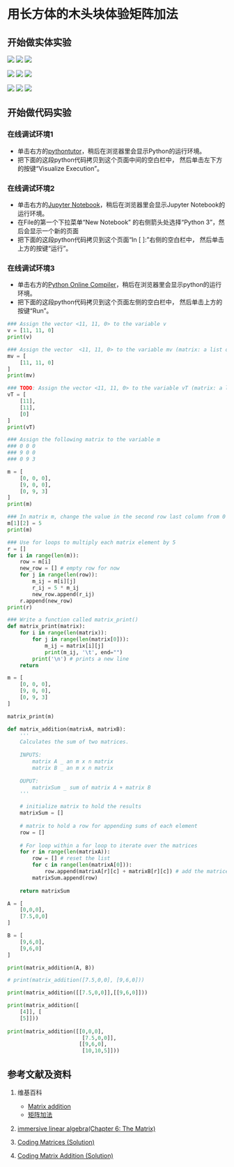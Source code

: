 # 用长方体的木头块体验矩阵加法

## 开始做实体实验

![](/images/线性代数/矩阵/用长方体的木头块体验矩阵加法/1a1.jpg)
![](/images/线性代数/矩阵/用长方体的木头块体验矩阵加法/1a2.jpg)
![](/images/线性代数/矩阵/用长方体的木头块体验矩阵加法/1a3.jpg)

![](/images/线性代数/矩阵/用长方体的木头块体验矩阵加法/2a1.jpg)
![](/images/线性代数/矩阵/用长方体的木头块体验矩阵加法/2a2.jpg)
![](/images/线性代数/矩阵/用长方体的木头块体验矩阵加法/2a3.jpg)

![](/images/线性代数/矩阵/用长方体的木头块体验矩阵加法/3a1.jpg)
![](/images/线性代数/矩阵/用长方体的木头块体验矩阵加法/3a2.jpg)
![](/images/线性代数/矩阵/用长方体的木头块体验矩阵加法/3a3.jpg)

## 开始做代码实验

### 在线调试环境1

- 单击右方的[pythontutor](https://pythontutor.com/visualize.html#mode=edit)，稍后在浏览器里会显示Python的运行环境。
- 把下面的这段python代码拷贝到这个页面中间的空白栏中， 然后单击左下方的按键“Visualize Execution”。

### 在线调试环境2

- 单击右方的[Jupyter Notebook](https://mybinder.org/v2/gh/ipython/ipython-in-depth/master?filepath=binder/Index.ipynb)，稍后在浏览器里会显示Jupyter Notebook的运行环境。
- 在File的第一个下拉菜单“New Notebook” 的右侧箭头处选择“Python 3”，然后会显示一个新的页面
- 把下面的这段python代码拷贝到这个页面“In [ ]:”右侧的空白栏中， 然后单击上方的按键“运行”。

### 在线调试环境3

- 单击右方的[Python Online Compiler](https://trinket.io/python3/a5bd54189b)，稍后在浏览器里会显示python的运行环境。
- 把下面的这段python代码拷贝到这个页面左侧的空白栏中， 然后单击上方的按键“Run”。

```python
### Assign the vector <11, 11, 0> to the variable v
v = [11, 11, 0]
print(v)

### Assign the vector  <11, 11, 0> to the variable mv (matrix: a list of lists). 
mv = [
    [11, 11, 0]
]
print(mv)

### TODO: Assign the vector <11, 11, 0> to the variable vT (matrix: a list of lists).
vT = [
    [11],
    [11],
    [0]
]
print(vT)

### Assign the following matrix to the variable m
### 0 0 0 
### 9 0 0
### 0 9 3

m = [
    [0, 0, 0],
    [9, 0, 0],
    [0, 9, 3]
]
print(m)

### In matrix m, change the value in the second row last column from 0 to 5
m[1][2] = 5
print(m)

### Use for loops to multiply each matrix element by 5
r = []
for i in range(len(m)):
    row = m[i]
    new_row = [] # empty row for now
    for j in range(len(row)):
        m_ij = m[i][j]
        r_ij = 5 * m_ij
        new_row.append(r_ij)
    r.append(new_row)
print(r)

### Write a function called matrix_print() 
def matrix_print(matrix):
    for i in range(len(matrix)):
        for j in range(len(matrix[0])):
            m_ij = matrix[i][j]
            print(m_ij, '\t', end="")
        print('\n') # prints a new line
    return

m = [
    [0, 0, 0],
    [9, 0, 0],
    [0, 9, 3]
]

matrix_print(m)
```

```python
def matrix_addition(matrixA, matrixB):
    '''
    Calculates the sum of two matrices.
    
    INPUTS:
        matrix A _ an m x n matrix
        matrix B _ an m x n matrix
    
    OUPUT:
        matrixSum _ sum of matrix A + matrix B
    '''

    # initialize matrix to hold the results
    matrixSum = []
    
    # matrix to hold a row for appending sums of each element
    row = []
    
    # For loop within a for loop to iterate over the matrices
    for r in range(len(matrixA)):
        row = [] # reset the list
        for c in range(len(matrixA[0])):
            row.append(matrixA[r][c] + matrixB[r][c]) # add the matrices
        matrixSum.append(row)
    
    return matrixSum

A = [
    [0,0,0],
    [7.5,0,0]
]

B = [
    [9,6,0],
    [9,6,0]
]

print(matrix_addition(A, B))

# print(matrix_addition([7.5,0,0], [9,6,0]))

print(matrix_addition([[7.5,0,0]],[[9,6,0]]))

print(matrix_addition([
    [4]], [
    [5]]))
    
print(matrix_addition([[0,0,0], 
                        [7.5,0,0]], 
                       [[9,6,0], 
                        [10,10,5]]))
```

## 参考文献及资料

1. 维基百科
	- [Matrix addition](https://en.wikipedia.org/wiki/Matrix_addition) 
	- [矩阵加法](https://zh.wikipedia.org/wiki/%E7%9F%A9%E9%99%A3%E5%8A%A0%E6%B3%95) 

2. [immersive linear algebra(Chapter 6: The Matrix)](http://immersivemath.com/ila/ch06_matrices/ch06.html)
3. [Coding Matrices (Solution)](https://classroom.udacity.com/courses/ud953/lessons/4632564251/concepts/b135d1f5-04e4-4e63-bed8-cf3b0a2849e9)
3. [Coding Matrix Addition (Solution)](https://classroom.udacity.com/courses/ud953/lessons/4632564251/concepts/873b4c43-91ff-40ba-885c-96e6bed65afd)
